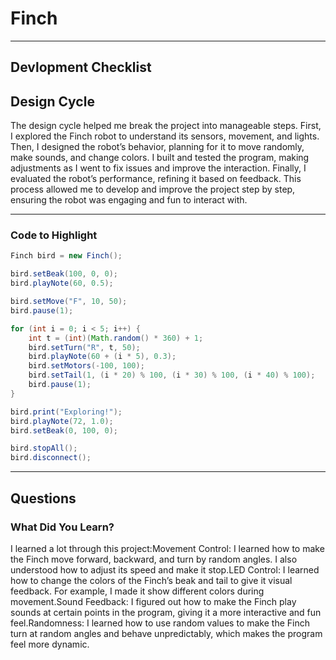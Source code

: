 # Finch
---
## Devlopment Checklist


## Design Cycle
The design cycle helped me break the project into manageable steps. First, I explored the Finch robot to understand its sensors, movement, and lights. Then, I designed the robot’s behavior, planning for it to move randomly, make sounds, and change colors. I built and tested the program, making adjustments as I went to fix issues and improve the interaction. Finally, I evaluated the robot’s performance, refining it based on feedback. This process allowed me to develop and improve the project step by step, ensuring the robot was engaging and fun to interact with.



---

### Code to Highlight
```java
Finch bird = new Finch();

bird.setBeak(100, 0, 0);
bird.playNote(60, 0.5);

bird.setMove("F", 10, 50);
bird.pause(1);

for (int i = 0; i < 5; i++) {
    int t = (int)(Math.random() * 360) + 1;
    bird.setTurn("R", t, 50);
    bird.playNote(60 + (i * 5), 0.3);
    bird.setMotors(-100, 100);
    bird.setTail(1, (i * 20) % 100, (i * 30) % 100, (i * 40) % 100);
    bird.pause(1);
}

bird.print("Exploring!");
bird.playNote(72, 1.0);
bird.setBeak(0, 100, 0);

bird.stopAll();
bird.disconnect();

```

---

## Questions
### What Did You Learn?
I learned a lot through this project:Movement Control: I learned how to make the Finch move forward, backward, and turn by random angles. I also understood how to adjust its speed and make it stop.LED Control: I learned how to change the colors of the Finch’s beak and tail to give it visual feedback. For example, I made it show different colors during movement.Sound Feedback: I figured out how to make the Finch play sounds at certain points in the program, giving it a more interactive and fun feel.Randomness: I learned how to use random values to make the Finch turn at random angles and behave unpredictably, which makes the program feel more dynamic.




